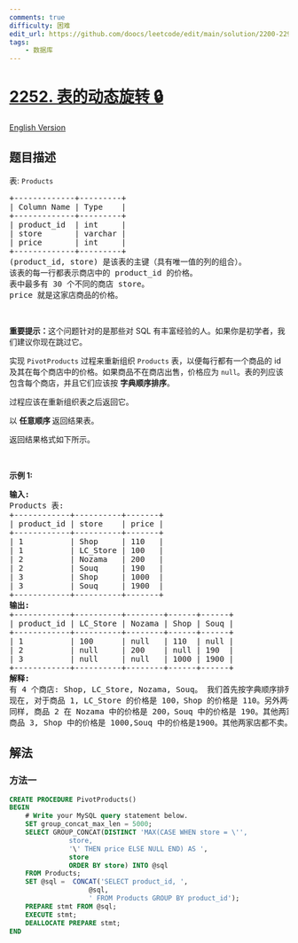 ```yaml
---
comments: true
difficulty: 困难
edit_url: https://github.com/doocs/leetcode/edit/main/solution/2200-2299/2252.Dynamic%20Pivoting%20of%20a%20Table/README.md
tags:
    - 数据库
---
```


# [2252. 表的动态旋转 🔒](https://leetcode.cn/problems/dynamic-pivoting-of-a-table)

[English Version](/solution/2200-2299/2252.Dynamic%20Pivoting%20of%20a%20Table/README_EN.md)

## 题目描述

<!-- 这里写题目描述 -->

<p>表: <code>Products</code></p>

<pre>
+-------------+---------+
| Column Name | Type    |
+-------------+---------+
| product_id  | int     |
| store       | varchar |
| price       | int     |
+-------------+---------+
(product_id, store) 是该表的主键（具有唯一值的列的组合）。
该表的每一行都表示商店中的 product_id 的价格。
表中最多有 30 个不同的商店 store。
price 就是这家店商品的价格。
</pre>

<p>&nbsp;</p>

<p><strong>重要提示：</strong>这个问题针对的是那些对 SQL 有丰富经验的人。如果你是初学者，我们建议你现在跳过它。</p>

<p>实现 <code>PivotProducts</code> 过程来重新组织 <code>Products</code> 表，以便每行都有一个商品的 id 及其在每个商店中的价格。如果商品不在商店出售，价格应为 <code>null</code>。表的列应该包含每个商店，并且它们应该按 <strong>字典顺序排序</strong>。</p>

<p>过程应该在重新组织表之后返回它。</p>

<p data-group="1-1">以 <strong>任意顺序&nbsp;</strong>返回结果表。</p>

<p>返回结果格式如下所示。</p>

<p>&nbsp;</p>

<p><strong>示例 1:</strong></p>

<pre>
<strong>输入:</strong> 
Products 表:
+------------+----------+-------+
| product_id | store    | price |
+------------+----------+-------+
| 1          | Shop     | 110   |
| 1          | LC_Store | 100   |
| 2          | Nozama   | 200   |
| 2          | Souq     | 190   |
| 3          | Shop     | 1000  |
| 3          | Souq     | 1900  |
+------------+----------+-------+
<strong>输出:</strong> 
+------------+----------+--------+------+------+
| product_id | LC_Store | Nozama | Shop | Souq |
+------------+----------+--------+------+------+
| 1          | 100      | null   | 110  | null |
| 2          | null     | 200    | null | 190  |
| 3          | null     | null   | 1000 | 1900 |
+------------+----------+--------+------+------+
<strong>解释:</strong> 
有 4 个商店: Shop, LC_Store, Nozama, Souq。 我们首先按字典顺序排列: LC_Store, Nozama, Shop, Souq.
现在, 对于商品 1, LC_Store 的价格是 100，Shop 的价格是 110。另外两个商店没有该商品销售，因此我们将价格设置为 null。
同样, 商品 2 在 Nozama 中的价格是 200，Souq 中的价格是 190。其他两家店都不卖。
商品 3, Shop 中的价格是 1000,Souq 中的价格是1900。其他两家店都不卖。</pre>

## 解法

### 方法一

<!-- tabs:start -->

```sql
CREATE PROCEDURE PivotProducts()
BEGIN
	# Write your MySQL query statement below.
	SET group_concat_max_len = 5000;
    SELECT GROUP_CONCAT(DISTINCT 'MAX(CASE WHEN store = \'',
               store,
               '\' THEN price ELSE NULL END) AS ',
               store
               ORDER BY store) INTO @sql
    FROM Products;
    SET @sql =  CONCAT('SELECT product_id, ',
                    @sql,
                    ' FROM Products GROUP BY product_id');
    PREPARE stmt FROM @sql;
    EXECUTE stmt;
    DEALLOCATE PREPARE stmt;
END
```

<!-- tabs:end -->

<!-- end -->
